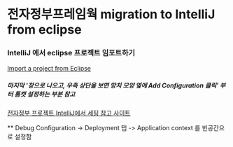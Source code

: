 
# 전자정부프레임웍 migration to IntelliJ from eclipse

### IntelliJ 에서 eclipse 프로젝트 임포트하기
[Import a project from Eclipse](https://www.jetbrains.com/help/idea/import-project-from-eclipse-page-1.html)  

##### 마지막 '창으로 나오고, 우측 상단을 보면 망치 모양 옆에 Add Configuration 클릭' 부터 톰캣 설정하는 부분 참고
[전자정부 프로젝트 IntelliJ에서 세팅 참고 사이트](https://teerjwi21.tistory.com/7)  

** Debug Configuration -> Deployment 탭 -> Application context 를 빈공간으로 설정함










